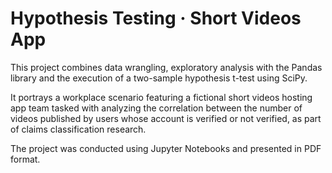 # Hypothesis Testing · Short Videos App

This project combines data wrangling, exploratory analysis with the Pandas library and the execution of a two-sample hypothesis t-test using SciPy.

It portrays a workplace scenario featuring a fictional short videos hosting app team tasked with analyzing the correlation between the number of videos published by users whose account is verified or not verified, as part of claims classification research.

The project was conducted using Jupyter Notebooks and presented in PDF format.
